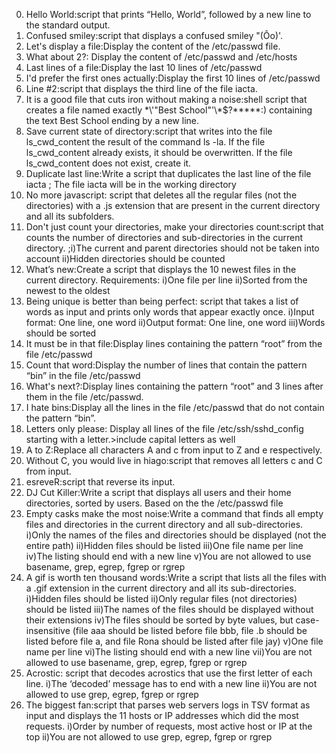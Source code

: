 0. Hello World:script that prints “Hello, World”, followed by a new line to the standard output.
1. Confused smiley:script that displays a confused smiley "(Ôo)'.
2. Let's display a file:Display the content of the /etc/passwd file.
3. What about 2?: Display the content of /etc/passwd and /etc/hosts
4. Last lines of a file:Display the last 10 lines of /etc/passwd
5. I'd prefer the first ones actually:Display the first 10 lines of /etc/passwd
6.  Line #2:script that displays the third line of the file iacta.
7. It is a good file that cuts iron without making a noise:shell script that creates a file named exactly \*\\'"Best School"\'\\*$\?\*\*\*\*\*:) containing the text Best School ending by a new line.
8. Save current state of directory:script that writes into the file ls_cwd_content the result of the command ls -la. If the file ls_cwd_content already exists, it should be overwritten. If the file ls_cwd_content does not exist, create it.
9. Duplicate last line:Write a script that duplicates the last line of the file iacta ;    The file iacta will be in the working directory
10. No more javascript: script that deletes all the regular files (not the directories) with a .js extension that are present in the current directory and all its subfolders.
11. Don't just count your directories, make your directories count:script that counts the number of directories and sub-directories in the current directory. ;i)The current and parent directories should not be taken into account ii)Hidden directories should be counted
12. What’s new:Create a script that displays the 10 newest files in the current directory.  Requirements:  i)One file per line  ii)Sorted from the newest to the oldest
13. Being unique is better than being perfect:  script that takes a list of words as input and prints only words that appear exactly once.   i)Input format: One line, one word  ii)Output format: One line, one word iii)Words should be sorted
14. It must be in that file:Display lines containing the pattern “root” from the file /etc/passwd
15. Count that word:Display the number of lines that contain the pattern “bin” in the file /etc/passwd
16. What's next?:Display lines containing the pattern “root” and 3 lines after them in the file /etc/passwd.
17. I hate bins:Display all the lines in the file /etc/passwd that do not contain the pattern “bin”.
18.  Letters only please: Display all lines of the file /etc/ssh/sshd_config starting with a letter.>include capital letters as well
19.  A to Z:Replace all characters A and c from input to Z and e respectively.
20.  Without C, you would live in hiago:script that removes all letters c and C from input.
21.  esreveR:script that reverse its input.
22.  DJ Cut Killer:Write a script that displays all users and their home directories, sorted by users.  Based on the the /etc/passwd file
23.  Empty casks make the most noise:Write a command that finds all empty files and directories in the current directory and all sub-directories. i)Only the names of the files and directories should be displayed (not the entire path) ii)Hidden files should be listed  iii)One file name per line  iv)The listing should end with a new line  v)You are not allowed to use basename, grep, egrep, fgrep or rgrep
24.  A gif is worth ten thousand words:Write a script that lists all the files with a .gif extension in the current directory and all its sub-directories.    i)Hidden files should be listed  ii)Only regular files (not directories) should be listed  iii)The names of the files should be displayed without their extensions  iv)The files should be sorted by byte values, but case-insensitive (file aaa should be listed before file bbb, file .b should be listed before file a, and file Rona should be listed after file jay)  v)One file name per line  vi)The listing should end with a new line  vii)You are not allowed to use basename, grep, egrep, fgrep or rgrep
25. Acrostic: script that decodes acrostics that use the first letter of each line.  i)The ‘decoded’ message has to end with a new line ii)You are not allowed to use grep, egrep, fgrep or rgrep
26. The biggest fan:script that parses web servers logs in TSV format as input and displays the 11 hosts or IP addresses which did the most requests. i)Order by number of requests, most active host or IP at the top ii)You are not allowed to use grep, egrep, fgrep or rgrep
